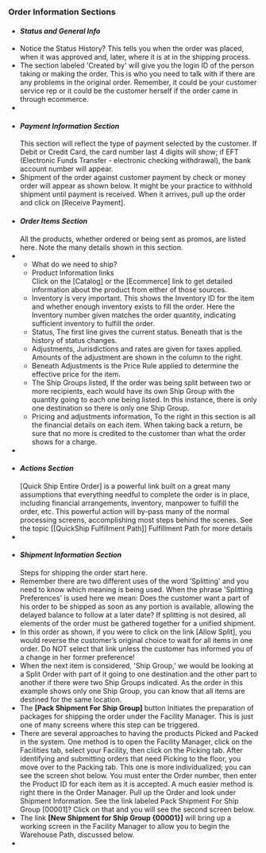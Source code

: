 ### Order Information Sections
- #### *Status and General Info*
- Notice the Status History? This tells you when the order was placed, when it was approved and, later, where it is at in the shipping process.
- The section labeled 'Created by' will give you the login ID of the person taking or making the order. This is who you need to talk with if there are any problems in the original order. Remember, it could be your customer service rep or it could be the customer herself if the order came in through ecommerce.
-
- #### *Payment Information Section*
  This section will reflect the type of payment selected by the customer. If Debit or Credit Card, the card number last 4 digits will show; if EFT (Electronic Funds Transfer - electronic checking withdrawal), the bank account number will appear.
- Shipment of the order against customer payment by check or money order will appear as shown below. It might be your practice to withhold shipment until payment is received. When it arrives, pull up the order and click on [Receive Payment].
- #### *Order Items Section*
  All the products, whether ordered or being sent as promos, are listed here. Note the many details shown in this section.
- <ul>
    <li>What do we need to ship?</li><li>Product Information links</li>Click on the [Catalog] or the [Ecommerce] link to get detailed information about the product from either of those sources.<li>Inventory is very important. This shows the Inventory ID for the item and whether enough inventory exists to fill the order. Here the Inventory number given matches the order quantity, indicating sufficient inventory to fulfill the order.</li><li>Status, The first line gives the current status. Beneath that is the history of status changes.</li><li>Adjustments, Jurisdictions and rates are given for taxes applied. Amounts of the adjustment are shown in the column to the right.</li><li>Beneath Adjustments is the Price Rule applied to determine the effective price for the item.</li><li>The Ship Groups listed, If the order was being split between two or more recipients, each would have its own Ship Group with the quantity going to each one being listed. In this instance, there is only one destination so there is only one Ship Group.</li><li>Pricing and adjustments information, To the right in this section is all the financial details on each item. When taking back a return, be sure that no more is credited to the customer than what the order shows for a charge.</li>
  </ul>
-
- #### *Actions Section*
  [Quick Ship Entire Order] is a powerful link built on a great many assumptions that everything needful to complete the order is in place, including financial arrangements, inventory, manpower to fulfill the order, etc. This powerful action will by-pass many of the normal processing screens, accomplishing most steps behind the scenes. See the topic [[QuickShip Fulfillment Path]] Fulfillment Path for more details
-
- #### *Shipment Information Section*
  Steps for shipping the order start here.
- Remember there are two different uses of the word 'Splitting' and you need to know which meaning is being used. When the phrase 'Splitting Preferences' is used here we mean: Does the customer want a part of his order to be shipped as soon as any portion is available, allowing the delayed balance to follow at a later date? If splitting is not desired, all elements of the order must be gathered together for a unified shipment.
- In this order as shown, if you were to click on the link [Allow Split], you would reverse the customer’s original choice to wait for all items in one order. Do NOT select that link unless the customer has informed you of a change in her former preference!
- When the next item is considered, 'Ship Group,' we would be looking at a Split Order with part of it going to one destination and the other part to another if there were two Ship Groups indicated. As the order in this example shows only one Ship Group, you can know that all items are destined for the same location.
- The **[Pack Shipment For Ship Group]** button Initiates the preparation of packages for shipping the order under the Facility Manager. This is just one of many screens where this step can be triggered.
- There are several approaches to having the products Picked and Packed in the system. One method is to open the Facility Manager, click on the Facilities tab, select your Facility, then click on the Picking tab.
  After identifying and submitting orders that need Picking to the floor, you move over to the Packing tab. This one is more individualized; you can see the screen shot below. You must enter the Order number, then enter the Product ID for each item as it is accepted.
  A much easier method is right there in the Order Manager. Pull up the Order and look under Shipment Information. See the link labeled Pack Shipment For Ship Group [00001]? Click on that and you will see the second screen below.
- The link **[New Shipment for Ship Group {00001}]** will bring up a working screen in the Facility Manager to allow you to begin the Warehouse Path, discussed below.
-
